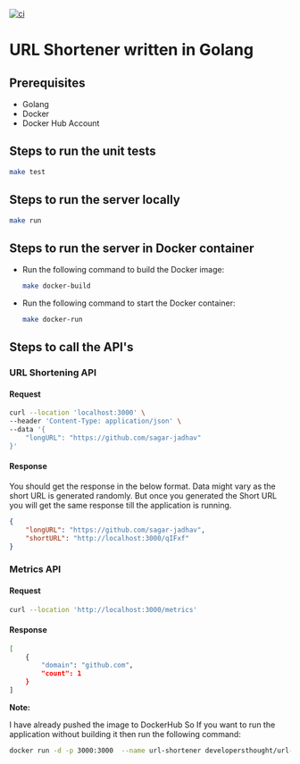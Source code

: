[![ci](https://github.com/sagar-jadhav/url-shortener/actions/workflows/docker-image.yml/badge.svg?branch=main)](https://github.com/sagar-jadhav/url-shortener/actions/workflows/docker-image.yml)

# URL Shortener written in Golang

## Prerequisites

- Golang
- Docker
- Docker Hub Account

## Steps to run the unit tests

```bash
make test
```

## Steps to run the server locally

```bash
make run
```

## Steps to run the server in Docker container

- Run the following command to build the Docker image:

  ```bash
  make docker-build
  ```

- Run the following command to start the Docker container:

  ```bash
  make docker-run
  ```

## Steps to call the API's

### URL Shortening API

#### Request

```bash
curl --location 'localhost:3000' \
--header 'Content-Type: application/json' \
--data '{
    "longURL": "https://github.com/sagar-jadhav"
}'
```

#### Response

You should get the response in the below format. Data might vary as the short URL is generated randomly. But once you generated the Short URL you will get the same response till the application is running.

```json
{
    "longURL": "https://github.com/sagar-jadhav",
    "shortURL": "http://localhost:3000/qIFxf"
}
```

### Metrics API

#### Request

```bash
curl --location 'http://localhost:3000/metrics'
```

#### Response

```bash
[
    {
        "domain": "github.com",
        "count": 1
    }
]
```

**Note:**

I have already pushed the image to DockerHub So If you want to run the application without building it then run the following command: 

```bash
docker run -d -p 3000:3000  --name url-shortener developersthought/url-shortener:1.0
```
